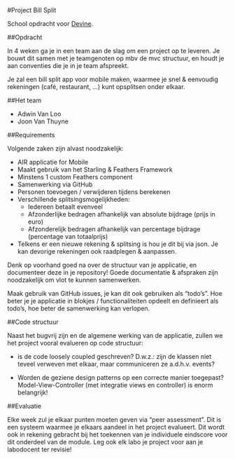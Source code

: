 #Project Bill Split

School opdracht voor [Devine](http://devine.be "Devine").

##Opdracht

In 4 weken ga je in een team aan de slag om een project op te leveren. Je bouwt dit samen met je teamgenoten op mbv de mvc structuur, en houdt je aan conventies die je in je team afspreekt.

Je zal een bill split app voor mobile maken, waarmee je snel & eenvoudig rekeningen (café, restaurant, …) kunt opsplitsen onder elkaar.

##Het team

- Adwin Van Loo
- Joon Van Thuyne

##Requirements

Volgende zaken zijn alvast noodzakelijk:

- AIR applicatie for Mobile
- Maakt gebruik van het Starling & Feathers Framework
- Minstens 1 custom Feathers component
- Samenwerking via GitHub
- Personen toevoegen / verwijderen tijdens berekenen
- Verschillende splitsingsmogelijkheden:
	- Iedereen betaalt evenveel
	- Afzonderlijke bedragen afhankelijk van absolute bijdrage (prijs in euro)
	- Afzonderelijk bedragen afhankelijk van percentage bijdrage (percentage van totaalprijs)
- Telkens er een nieuwe rekening & splitsing is hou je dit bij via json. Je kan devorige rekeningen ook raadplegen & aanpassen.

Denk op voorhand goed na over de structuur van je applicatie, en documenteer deze in je repository! Goede documentatie & afspraken zijn noodzakelijk om vlot te kunnen samenwerken.

Maak gebruik van GitHub issues, je kan dit ook gebruiken als “todo’s”. Hoe beter je je applicatie in blokjes / functionaliteiten opdeelt en definieert als todo’s, hoe beter de samenwerking kan verlopen.

##Code structuur

Naast het bugvrij zijn en de algemene werking van de applicatie, zullen we het project vooral evalueren op code structuur:

- is de code loosely coupled geschreven? D.w.z.: zijn de klassen niet teveel verweven met elkaar, maar communiceren ze a.d.h.v. events?

- Worden de geziene design patterns op een correcte manier toegepast? Model-View-Controller (met integratie views en controller) is enorm belangrijk!

##Evaluatie

Elke week zul je elkaar punten moeten geven via “peer assessment”. Dit is een systeem waarmee je elkaars aandeel in het project evalueert. Dit wordt ook in rekening gebracht bij het toekennen van je individuele eindscore voor dit onderdeel van de module. Leg ook elk labo je project voor aan je labodocent ter revisie!

